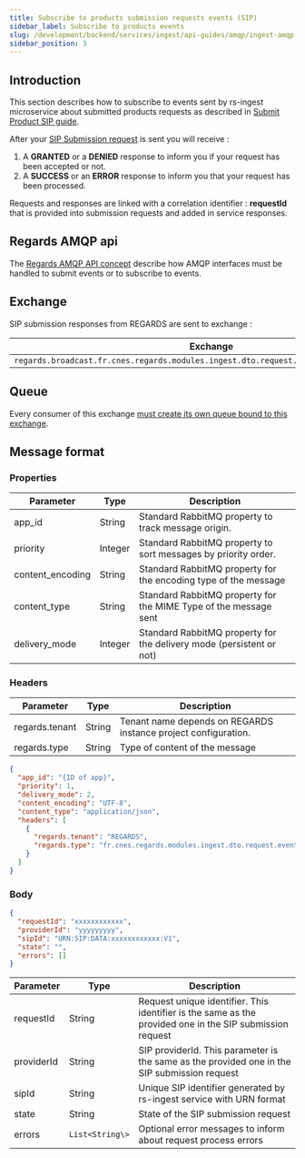 ```yaml
---
title: Subscribe to products submission requests events (SIP)
sidebar_label: Subscribe to products events
slug: /development/backend/services/ingest/api-guides/amqp/ingest-amqp-subscribe-sip-responses
sidebar_position: 3
---
```


## Introduction

This section describes how to subscribe to events sent by rs-ingest microservice about submitted products requests as
described in [Submit Product SIP guide](ingest-amqp-publish-product.mdx).

After your [SIP Submission request](ingest-amqp-publish-product.mdx) is sent you will receive :

1. A **GRANTED** or a **DENIED** response to inform you if your request has been accepted or not.
2. A **SUCCESS** or an **ERROR** response to inform you that your request has been processed.

Requests and responses are linked with a correlation identifier : **requestId** that is provided into submission
requests and added in service responses.

## Regards AMQP api

The [Regards AMQP API concept](../../../../concepts/06-amqp-api.md) describe how AMQP interfaces must be handled to
submit events or to subscribe to events.

## Exchange

SIP submission responses from REGARDS are sent to exchange :

| Exchange                                                                                | Virtual host                   |
|-----------------------------------------------------------------------------------------|--------------------------------|
| `regards.broadcast.fr.cnes.regards.modules.ingest.dto.request.event.IngestRequestEvent` | `regards.multitenant.manager`	 |

## Queue

Every consumer of this
exchange [must create its own queue bound to this exchange](../../../../concepts/06-amqp-api.md#subscribe-to-regards-published-events).

## Message format

### Properties

| Parameter        | Type    | Description                                                          |
|------------------|---------|----------------------------------------------------------------------|
| app_id           | String  | Standard RabbitMQ property to track message origin.                  |
| priority         | Integer | Standard RabbitMQ property to sort messages by priority order.       |
| content_encoding | String  | Standard RabbitMQ property for the encoding type of the message      |
| content_type     | String  | Standard RabbitMQ property for the MIME Type of the message sent     |
| delivery_mode    | Integer | Standard RabbitMQ property for the delivery mode (persistent or not) |

### Headers

| Parameter      | Type   | Description                                                    |
|----------------|--------|----------------------------------------------------------------|
| regards.tenant | String | Tenant name depends on REGARDS instance project configuration. |
| regards.type   | String | Type of content of the message                                 |

```json title="Example of the properties and headers of an Ingest request event message"
{
  "app_id": "{ID of app}",
  "priority": 1,
  "delivery_mode": 2,
  "content_encoding": "UTF-8",
  "content_type": "application/json",
  "headers": [
    {
      "regards.tenant": "REGARDS",
      "regards.type": "fr.cnes.regards.modules.ingest.dto.request.event.DisseminationAckEvent"
    }
  ]
}
```

### Body

```json
{
  "requestId": "xxxxxxxxxxxx",
  "providerId": "yyyyyyyyy",
  "sipId": "URN:SIP:DATA:xxxxxxxxxxxx:V1",
  "state": "",
  "errors": []
}
```

| Parameter  | Type            | Description                                                                                              |
|------------|-----------------|----------------------------------------------------------------------------------------------------------|
| requestId  | String          | Request unique identifier. This identifier is the same as the provided one in the SIP submission request |
| providerId | String          | SIP providerId. This parameter is the same as the provided one in the SIP submission request             |
| sipId      | String          | Unique SIP identifier generated by rs-ingest service with URN format                                     |
| state      | String          | State of the SIP submission request                                                                      |
| errors     | `List<String\>` | Optional error messages to inform about request process errors                                           |
